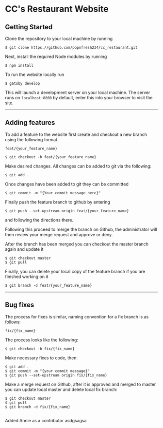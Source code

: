 # CC's Restaurant Website

## Getting Started
Clone the repository to your local machine by running

```
$ git clone https://github.com/popnfresh234/cc_restaurant.git
```

Next, install the required Node modules by running

```
$ npm install
```

To run the website locally run 

```
$ gatsby develop
```

This will launch a development server on your local machine.  The server runs on `localhost:8000` by default, enter this into your browser to visit the site.

---
## Adding features

To add a feature to the website first create and checkout a new branch using the following format

```
feat/{your_feature_name}

```

```
$ git checkout -b feat/{your_feature_name}
```

Make desired changes.  All changes can be added to git via the following:

```
$ git add .
```

Once changes have been added to git they can be committed

```
$ git commit -m "{Your commit message here}"
```

Finally push the feature branch to github by entering

```
$ git push --set-upstream origin feat/{your_feature_name}
```
and following the directions there.

Following this proceed to merge the branch on Github, the administrator will then review your merge request and approve or deny.

After the branch has been merged you can checkout the master branch again and update it

```
$ git checkout master
$ git pull
```

Finally, you can delete your local copy of the feature branch if you are finished working on it

```
$ git branch -d feat/{your_feature_name}
```

---
## Bug fixes

The process for fixes is similar, naming convention for a fix branch is as follows:

```
fix/{fix_name}
```

The process looks like the following:

```
$ git checkout -b fix/{fix_name}
```

Make necessary fixes to code, then:

```
$ git add .
$ git commit -m "{your commit message}"
$ git push --set-upstream origin fix/{fix_name}
```

Make a merge request on Github, after it is approved and merged to master you can update local master and delete local fix branch:

```
$ git checkout master
$ git pull
$ git branch -d fix/{fix_name}
```

##
Added Annie as a contributor
asdgsagsa